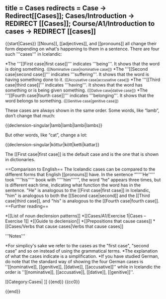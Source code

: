 title = Cases
redirects = Case -> Redirect[[Cases]]; Cases/Introduction -> REDIRECT [[Cases]]; Course/A1/Introduction to cases -> REDIRECT [[cases]]
---

{{start|Cases}}
<onlyinclude>
[[Nouns]], [[adjectives]], and [[pronouns]] all change their form depending on what's happening to them in a sentence. There are four such '''cases''' in Icelandic:

*The '''[[First case|first case]]''' indicates '''being'''. It shows that the word is doing something. <small class="gray">([[Nominative case|nominative case]])</small>
*The '''[[Second case|second case]]''' indicates '''suffering'''. It shows that the word is having something done to it. <small class="gray">([[Accusative case|accusative case]])</small>
*The '''[[Third case|third case]]''' indicates '''having'''. It shows that the word has something or is being given something. <small class="gray">([[Dative case|dative case]])</small>
*The '''[[Fourth case|fourth case]]''' indicates '''belonging'''. It shows that the word belongs to something. <small class="gray">([[Genitive case|genitive case]])</small>

These cases are always shown in the same order. Some words, like “lamb”, don’t change that much:

{{declension-singular|lamb|lamb|lambi|lambs}}

But other words, like “cat”, change a lot:

{{declension-singular|köttur|kött|ketti|kattar}}

The [[First case|first case]] is the default case and is the one that is shown in dictionaries. 

==Comparison to English==
The Icelandic cases can be compared to the different forms that English [[pronouns]] have. In the sentence “'''''He''''' took '''''his''''' book with '''''him'''''”, the word “he” appears three times, but is different each time, indicating what function the word has in the sentence. "He" is analogous to the [[First case|first case]] in Icelandic, "him" is analogous to both the [[Second case|second]] and the [[Third case|third case]], and "his" is analogous to the [[Fourth case|fourth case]].
</onlyinclude>
==Further reading==

*[[List of noun declension patterns]]
*[[Cases/A1/Exercise 1|Cases – Exercise 1]]
*[[Guide to declension]]
*[[Prepositions that cause cases]]
*[[Cases/Verbs that cause cases|Verbs that cause cases]]


<div class="notes">
'''Notes'''

*For simplicy's sake we refer to the cases as the "first case", "second case" and so on instead of using the grammatical terms.
*The explanation of what the cases indicate is a simplification.
*If you have studied German, do note that the standard way of showing the four German cases is ''[[nominative]], [[genitive]], [[dative]], [[accusative]]'' while in Icelandic the order is ''[[nominative]], [[accusative]], [[dative]], [[genitive]]''.
</div>

[[Category:Cases|  ]]
{{end}}
<noinclude>{{cc0}}</noinclude>

{{end}}